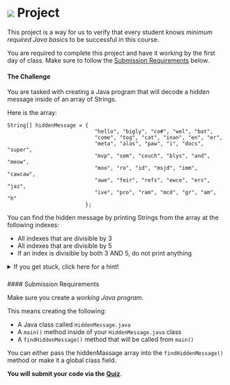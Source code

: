 # ![](https://ga-dash.s3.amazonaws.com/production/assets/logo-9f88ae6c9c3871690e33280fcf557f33.png) Project


This project is a way for us to verify that every student knows *minimum required Java basics* to be successful in this course. 

You are required to complete this project and have it working by the first day of class.
Make sure to follow the [Submission Requirements](#requirements) below.

#### The Challenge

You are tasked with creating a Java program that will decode a hidden message inside of an array of Strings.

Here is the array:
```
String[] hiddenMessage = {  
							"hello", "bigly", "co#", "wel", "bat", 
							"come", "tog", "cat", "inan", "en", "er", 
							"meta", "alas", "paw", "i", "docs", "super", 
							"mvp", "sem", "couch", "blys", "and", "meow", 
							"moo", "ro", "id", "msjd", "imm", "cawcaw", 
							"awe", "feir", "refs", "ewce", "ers", "jaz", 
							"ive", "pro", "ram", "mcd", "gr", "am", "h"
						 }; 
```

You can find the hidden message by printing Strings from the array at the following indexes:
- All indexes that are divisible by 3
- All indexes that are divisible by 5
- If an index is divisible by both 3 AND 5, do not print anything

<details>
	<summary>If you get stuck, click here for a hint!</summary>

Make use of the <b>modulus (%)</b> operator. If you don't know what modulus is or how it works, take a look at this <a href="https://www.youtube.com/watch?v=M193Md_fhYY">video</a>

</details>


<h3 id="requirements"></h3>
#### Submission Requirements

Make sure you create a *working Java program*. 

This means creating the following:
- A Java class called `HiddenMessage.java`
- A `main()` method inside of your `HiddenMessage.java` class
- A `findHiddenMessage()` method that will be called from `main()`

You can either pass the hiddenMassage array into the `findHiddenMessage()` method or make it a global class field. 

**You will submit your code via the [Quiz](01-task/quiz/readme.md)**.



